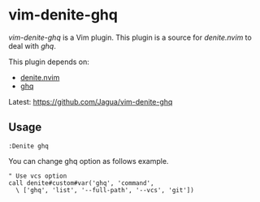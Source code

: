 # vim-denite-ghq

*vim-denite-ghq* is a Vim plugin. This plugin is a source for *denite.nvim* to deal with *ghq*.

This plugin depends on:
* [denite.nvim](https://github.com/Shougo/denite.nvim)
* [ghq](https://github.com/motemen/ghq)

Latest: https://github.com/Jagua/vim-denite-ghq


## Usage

```vim
:Denite ghq

```

You can change ghq option as follows example.

```
" Use vcs option
call denite#custom#var('ghq', 'command',
  \ ['ghq', 'list', '--full-path', '--vcs', 'git'])
```
